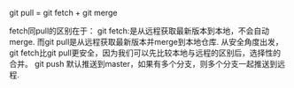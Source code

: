 git pull = git fetch + git merge

fetch同pull的区别在于：
git fetch:是从远程获取最新版本到本地，不会自动merge.
而git pull是从远程获取最新版本并merge到本地仓库.
从安全角度出发，git fetch比git pull更安全，因为我们可以先比较本地与远程的区别后，选择性的合并。
git push 默认推送到master，如果有多个分支，则多个分支一起推送到远程.